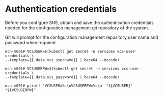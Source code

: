 # Authentication credentials

Before you configure SHS, obtain and save the authentication credentials needed for the configuration management git repository of the system.

Git will prompt for the configuration management repository user name and password when required.

```screen
ncn-m001# VCSUSER=$(kubectl get secret -n services vcs-user-credentials \
--template={{.data.vcs_username}} | base64 --decode)

ncn-m001# VCSUSERPW=$(kubectl get secret -n services vcs-user-credentials \
--template={{.data.vcs_password}} | base64 --decode)

ncn-m001# printf 'VCSUSER=%s\nVCSUSERPW=%s\n' "${VCSUSER}" "${VCSUSERPW}"
```
